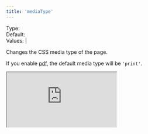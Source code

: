```yaml
---
title: 'mediaType'
---
```


Type: <Type children='<string>'/><br/>
Default: <Type children="'screen'"/><br/>
Values: <TypeContainer><Type children="'screen'"/> | <Type children="'print'"/></TypeContainer>

Changes the CSS media type of the page.

If you enable [pdf](/docs/api/parameters/pdf), the default media type will be `'print'`.

<Iframe
  src="https://api.microlink.io/?url=https://blog.alexmaccaw.com/advice-to-my-younger-self&pdf&embed=pdf.url&mediaType=screen&meta=false&waitUntil=networkidle2"
/>

<MultiCodeEditor languages={{
  HTML: `<iframe width="650px" src="https://api.microlink.io/?url=https://blog.alexmaccaw.com/advice-to-my-younger-self&pdf&embed=pdf.url&mediaType=screen"></iframe>`,
  Shell: `microlink-api https://blog.alexmaccaw.com/advice-to-my-younger-self&pdf&mediaType=screen`,
  'Node.js': `const mql = require('@microlink/mql')
 
module.exports = async () => {
  const { status, data, response } = await mql(
    'https://blog.alexmaccaw.com/advice-to-my-younger-self', { 
      pdf: true,
      mediaType: 'screen'
  })
  console.log(status, data)
}
  `
  }} 
/>
